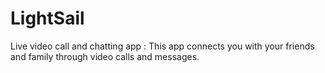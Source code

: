 # LightSail
Live video call and chatting app : This app connects you with your friends and family through video calls and messages.
